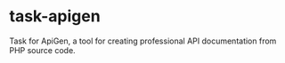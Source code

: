 # task-apigen
Task for ApiGen, a tool for creating professional API documentation from PHP source code.
